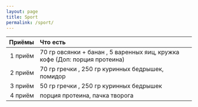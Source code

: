```yaml
---
layout: page
title: Sport
permalink: /sport/
---
```


Приёмы | Что есть
-------:|:-------------------------
1 приём | 70 гр овсянки + банан , 5 варенных яиц, кружка кофе (Доп: порция протеина)
2 приём | 70 гр гречки , 250 гр куринных бедрышек, помидор
3 приём | 50 гр гречки , 250 гр куринных бедрышек
4 приём | порция протеина, пачка творога